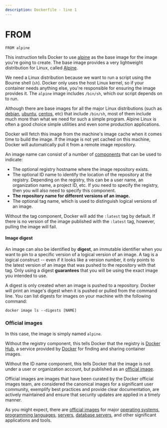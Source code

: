 ```yaml
---
description: Dockerfile - line 1
---
```


# FROM

```text
FROM alpine
```

This instruction tells Docker to use [alpine](https://hub.docker.com/_/alpine) as the base image for the image you're going to create. The base image provides a very lightweight distribution for Linux, called [Alpine](https://alpinelinux.org/).

We need a Linux distribution because we want to run a script using the Bourne shell \(`sh`\). Docker only uses the host Linux kernel, so if your container needs anything else, you're responsible for ensuring the image provides it. The `alpine` image includes `/bin/sh`, which our script depends on to run.

Although there are base images for all the major Linux distributions \(such as [debian](https://hub.docker.com/_/debian), [ubuntu](https://hub.docker.com/_/ubuntu), [centos](https://hub.docker.com/_/centos), etc\) that include `/bin/sh`, most of them include much more than what we need for such a simple program. Alpine Linux is often a good choice simple utilities and even some production applications.

Docker will fetch this image from the machine's image cache when it comes time to build the image. If the image is not yet cached on this machine, Docker will automatically pull it from a remote image repository.

An image name can consist of a number of [components](https://docs.docker.com/engine/reference/commandline/tag/#extended-description) that can be used to indicate:

* The optional registry hostname where the image repository exists.
* The optional ID name to identify the location of the repository at the registry. Depending on the registry, this can be a user name, an organization name, a project ID, etc. If you need to specify the registry, then you will also need to specify this component.
* **The repository name for different versions of an image.**
* The optional tag name, which is used to distinguish logical versions of an image.

Without the tag component, Docker will add the `:latest` tag by default. If there is no version of the image published with the `:latest` tag, however, pulling the image will fail.

#### Image digest

An image can also be identified by **digest**, an immutable identifier when you want to pin to a specific version of a logical version of an image. A tag is a logical construct -- even if it looks like a version number, it only points to the latest version of an image that was pushed to the repository with that tag. Only using a digest **guarantees** that you will be using the exact image you intended to use.

A digest is only created when an image is pushed to a repository. Docker will print an image's digest when it is pushed or pulled from the command line. You can list digests for images on your machine with the following command:

```text
docker image ls --digests [NAME]
```

### Official images

In this case, the image is simply named `alpine`.

Without the registry component, this tells Docker that the registry is [Docker Hub](https://hub.docker.com/search?q=&type=image), a service provided by [Docker](https://www.docker.com/) for finding and sharing container images.

Without the ID name component, this tells Docker that the image is not under a user or organization account, but published as an [official image](https://docs.docker.com/docker-hub/official_images/).

Official images are images that have been curated by the Docker official images team, are considered the canonical images for a significant user community, exemplify best practices and provide clear documentation, are actively maintained and ensure that security updates are applied in a timely manner.

As you might expect, there are [official images](https://hub.docker.com/search?q=&type=image) for major [operating systems](https://hub.docker.com/search?q=&type=image&category=os), [programming languages](https://hub.docker.com/search?q=&type=image&category=languages), [servers](https://hub.docker.com/search?q=&type=image&category=application_infrastructure), [database servers](https://hub.docker.com/search?q=&type=image&category=database), and other significant applications and tools.



